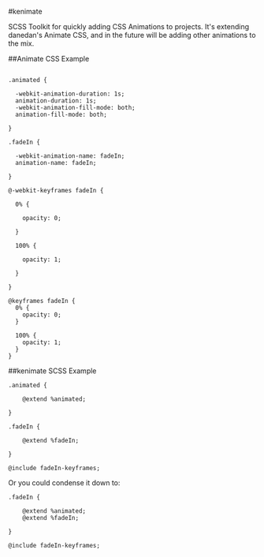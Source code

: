 #kenimate

SCSS Toolkit for quickly adding CSS Animations to projects. It's extending danedan's Animate CSS, and in the future will be adding other animations to the mix.

##Animate CSS Example

```

.animated {

  -webkit-animation-duration: 1s;
  animation-duration: 1s;
  -webkit-animation-fill-mode: both;
  animation-fill-mode: both;

}

.fadeIn {

  -webkit-animation-name: fadeIn;
  animation-name: fadeIn;

}

@-webkit-keyframes fadeIn {

  0% {

    opacity: 0;

  }

  100% {

    opacity: 1;

  }

}

@keyframes fadeIn {
  0% {
    opacity: 0;
  }

  100% {
    opacity: 1;
  }
}
```

##kenimate SCSS Example

```
.animated {
	
	@extend %animated;

}

.fadeIn {

	@extend %fadeIn;

}

@include fadeIn-keyframes;
```

Or you could condense it down to:

```
.fadeIn {

	@extend %animated;
	@extend %fadeIn;

}

@include fadeIn-keyframes;
```